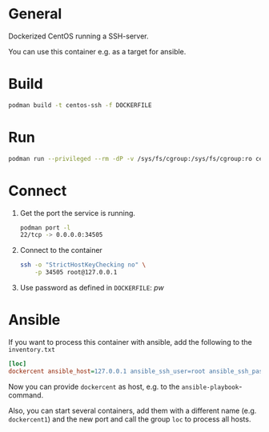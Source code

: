 
# General
Dockerized CentOS running a SSH-server.

You can use this container e.g. as a target for ansible.

# Build

```bash
podman build -t centos-ssh -f DOCKERFILE
```


# Run

```bash
podman run --privileged --rm -dP -v /sys/fs/cgroup:/sys/fs/cgroup:ro centos-ssh
```

# Connect

1. Get the port the service is running.
   ```bash
   podman port -l
   22/tcp -> 0.0.0.0:34505
   ```

2. Connect to the container
   ```bash
   ssh -o "StrictHostKeyChecking no" \
       -p 34505 root@127.0.0.1
   ```

3. Use password as defined in `DOCKERFILE`:  *pw*

# Ansible

If you want to process this container with ansible, add the following to the `inventory.txt`

```ini
[loc]
dockercent ansible_host=127.0.0.1 ansible_ssh_user=root ansible_ssh_pass=pw ansible_port=34505
```

Now you can provide `dockercent` as host, e.g. to the `ansible-playbook`-command. 

Also, you can start several containers, add them with a different name (e.g. `dockercent1`) and the new port and call the group `loc` to process all hosts.
